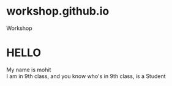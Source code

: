 # workshop.github.io

<!DOCTYOE>
<html>
  <head>
    <meta charset="utf-8">
    <tittle>Workshop</tittle>
    <style>
    </style>
  </head>
  <body>
    <h1>HELLO</h1>
    <p class="introduction">My name is mohit<br>I am in 9th class, and you know who's in 9th class, is a Student</p>
  </body>
</html>
